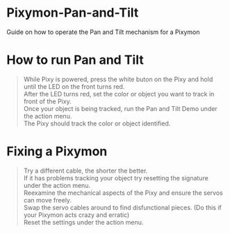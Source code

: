 # Pixymon-Pan-and-Tilt
Guide on how to operate the Pan and Tilt mechanism for a Pixymon

# How to run Pan and Tilt
> While Pixy is powered, press the white buton on the Pixy and hold until the LED on the front turns red. <br>
> After the LED turns red, set the color or object you want to track in front of the Pixy. <br>
> Once your object is being tracked, run the Pan and Tilt Demo under the action menu. <br>
> The Pixy should track the color or object identified.

# Fixing a Pixymon
> Try a different cable, the shorter the better. <br>
> If it has problems tracking your object try resetting the signature under the action menu. <br>
> Reexamine the mechanical aspects of the Pixy and ensure the servos can move freely. <br>
> Swap the servo cables around to find disfunctional pieces. (Do this if your Pixymon acts crazy and erratic) <br>
> Reset the settings under the action menu.
